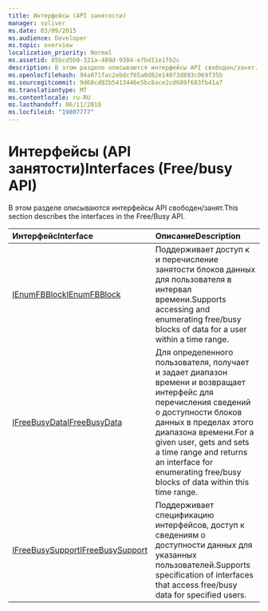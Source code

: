 ```yaml
---
title: Интерфейсы (API занятости)
manager: soliver
ms.date: 03/09/2015
ms.audience: Developer
ms.topic: overview
localization_priority: Normal
ms.assetid: 85bcd5b9-321a-489d-9304-e7bd11e1fb2c
description: В этом разделе описываются интерфейсы API свободен/занят.
ms.openlocfilehash: 94a071fac2ebdcf65a0d82e14073d893c069f35b
ms.sourcegitcommit: 9d60cd82b5413446e5bc8ace2cd689f683fb41a7
ms.translationtype: MT
ms.contentlocale: ru-RU
ms.lasthandoff: 06/11/2018
ms.locfileid: "19807777"
---
```

# <a name="interfaces-freebusy-api"></a><span data-ttu-id="5e4c6-103">Интерфейсы (API занятости)</span><span class="sxs-lookup"><span data-stu-id="5e4c6-103">Interfaces (Free/busy API)</span></span>

<span data-ttu-id="5e4c6-104">В этом разделе описываются интерфейсы API свободен/занят.</span><span class="sxs-lookup"><span data-stu-id="5e4c6-104">This section describes the interfaces in the Free/Busy API.</span></span>
  
|<span data-ttu-id="5e4c6-105">**Интерфейс**</span><span class="sxs-lookup"><span data-stu-id="5e4c6-105">**Interface**</span></span>|<span data-ttu-id="5e4c6-106">**Описание**</span><span class="sxs-lookup"><span data-stu-id="5e4c6-106">**Description**</span></span>|
|:-----|:-----|
|[<span data-ttu-id="5e4c6-107">IEnumFBBlock</span><span class="sxs-lookup"><span data-stu-id="5e4c6-107">IEnumFBBlock</span></span>](ienumfbblock.md) <br/> |<span data-ttu-id="5e4c6-108">Поддерживает доступ к и перечисление занятости блоков данных для пользователя в интервал времени.</span><span class="sxs-lookup"><span data-stu-id="5e4c6-108">Supports accessing and enumerating free/busy blocks of data for a user within a time range.</span></span>  <br/> |
|[<span data-ttu-id="5e4c6-109">IFreeBusyData</span><span class="sxs-lookup"><span data-stu-id="5e4c6-109">IFreeBusyData</span></span>](ifreebusydata.md) <br/> |<span data-ttu-id="5e4c6-110">Для определенного пользователя, получает и задает диапазон времени и возвращает интерфейс для перечисления сведений о доступности блоков данных в пределах этого диапазона времени.</span><span class="sxs-lookup"><span data-stu-id="5e4c6-110">For a given user, gets and sets a time range and returns an interface for enumerating free/busy blocks of data within this time range.</span></span>  <br/> |
|[<span data-ttu-id="5e4c6-111">IFreeBusySupport</span><span class="sxs-lookup"><span data-stu-id="5e4c6-111">IFreeBusySupport</span></span>](ifreebusysupport.md) <br/> |<span data-ttu-id="5e4c6-112">Поддерживает спецификацию интерфейсов, доступ к сведениям о доступности данных для указанных пользователей.</span><span class="sxs-lookup"><span data-stu-id="5e4c6-112">Supports specification of interfaces that access free/busy data for specified users.</span></span>  <br/> |
   

